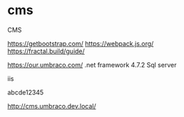 # cms
CMS

https://getbootstrap.com/
https://webpack.js.org/
https://fractal.build/guide/

https://our.umbraco.com/
.net framework 4.7.2
Sql server

iis

abcde12345

http://cms.umbraco.dev.local/